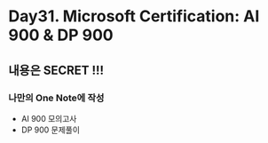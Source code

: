 # Day31. Microsoft Certification: AI 900 & DP 900
## 내용은 SECRET !!!
### 나만의 One Note에 작성

- AI 900 모의고사
- DP 900 문제풀이
